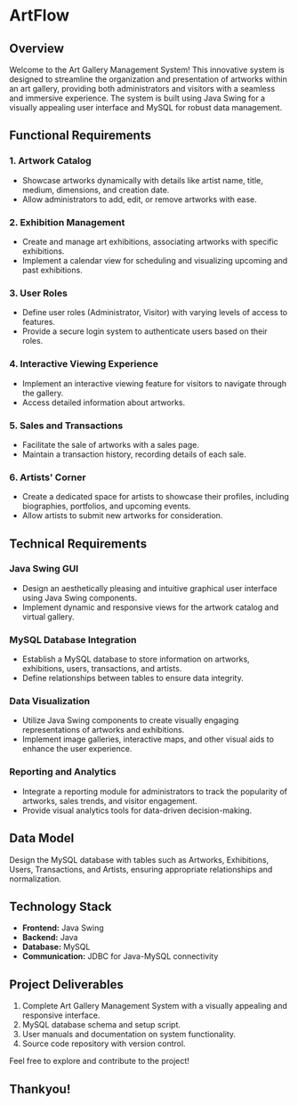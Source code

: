 # ArtFlow

## Overview
Welcome to the Art Gallery Management System! This innovative system is designed to streamline the organization and presentation of artworks within an art gallery, providing both administrators and visitors with a seamless and immersive experience. The system is built using Java Swing for a visually appealing user interface and MySQL for robust data management.

## Functional Requirements

### 1. Artwork Catalog
- Showcase artworks dynamically with details like artist name, title, medium, dimensions, and creation date.
- Allow administrators to add, edit, or remove artworks with ease.

### 2. Exhibition Management
- Create and manage art exhibitions, associating artworks with specific exhibitions.
- Implement a calendar view for scheduling and visualizing upcoming and past exhibitions.

### 3. User Roles
- Define user roles (Administrator, Visitor) with varying levels of access to features.
- Provide a secure login system to authenticate users based on their roles.

### 4. Interactive Viewing Experience
- Implement an interactive viewing feature for visitors to navigate through the gallery.
- Access detailed information about artworks.

### 5. Sales and Transactions
- Facilitate the sale of artworks with a sales page.
- Maintain a transaction history, recording details of each sale.

### 6. Artists' Corner
- Create a dedicated space for artists to showcase their profiles, including biographies, portfolios, and upcoming events.
- Allow artists to submit new artworks for consideration.

## Technical Requirements

### Java Swing GUI
- Design an aesthetically pleasing and intuitive graphical user interface using Java Swing components.
- Implement dynamic and responsive views for the artwork catalog and virtual gallery.

### MySQL Database Integration
- Establish a MySQL database to store information on artworks, exhibitions, users, transactions, and artists.
- Define relationships between tables to ensure data integrity.

### Data Visualization
- Utilize Java Swing components to create visually engaging representations of artworks and exhibitions.
- Implement image galleries, interactive maps, and other visual aids to enhance the user experience.

### Reporting and Analytics
- Integrate a reporting module for administrators to track the popularity of artworks, sales trends, and visitor engagement.
- Provide visual analytics tools for data-driven decision-making.

## Data Model
Design the MySQL database with tables such as Artworks, Exhibitions, Users, Transactions, and Artists, ensuring appropriate relationships and normalization.

## Technology Stack
- **Frontend:** Java Swing
- **Backend:** Java
- **Database:** MySQL
- **Communication:** JDBC for Java-MySQL connectivity

## Project Deliverables

1. Complete Art Gallery Management System with a visually appealing and responsive interface.
2. MySQL database schema and setup script.
3. User manuals and documentation on system functionality.
4. Source code repository with version control.


Feel free to explore and contribute to the project!

## Thankyou!
